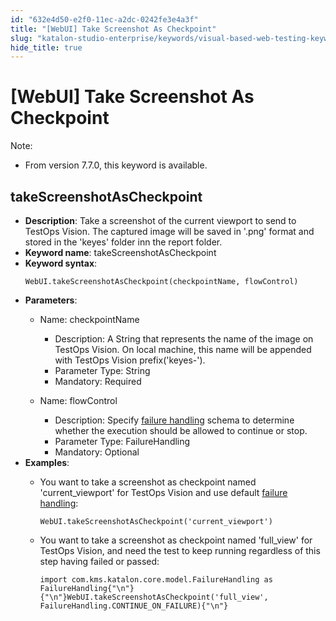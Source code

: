 ```yaml
---
id: "632e4d50-e2f0-11ec-a2dc-0242fe3e4a3f"
title: "[WebUI] Take Screenshot As Checkpoint"
slug: "katalon-studio-enterprise/keywords/visual-based-web-testing-keywords/webui-take-screenshot-as-checkpoint"
hide_title: true
---
```


# <a id="id_0" class="anchor_top_offset"/><a id="ariaid-title1" class="anchor_top_offset"/>[WebUI] Take Screenshot As Checkpoint

<div xmlns="http://www.w3.org/1999/xhtml" className="p"><div className="note note note_note"><span className="note__title">Note:</span> 
    <ul className="ul"><li className="li"><p className="p">From version 7.7.0, this keyword is available.</p></li></ul>
  </div></div>

## <a id="id_0__id_1" class="anchor_top_offset"/>takeScreenshotAsCheckpoint

              
<ul xmlns="http://www.w3.org/1999/xhtml" className="ul"><li className="li">     <strong className="ph b">Description</strong>: Take a screenshot of the current     viewport to send to TestOps Vision. The captured image will be     saved in '.png' format and stored in the 'keyes' folder inn the     report folder.</li><li className="li">     <strong className="ph b">Keyword name</strong>: takeScreenshotAsCheckpoint</li><li className="li">     <strong className="ph b">Keyword syntax</strong>:     <pre className="pre codeblock"><code>WebUI.takeScreenshotAsCheckpoint(checkpointName, flowControl)</code></pre>   </li><li className="li">     <p className="p">       <strong className="ph b">Parameters</strong>:</p>     <ul className="ul"><li className="li">         <p className="p">Name: checkpointName</p>         <ul className="ul"><li className="li">Description: A String that represents the name of the image on             TestOps Vision. On local machine, this name will be appended with             TestOps Vision prefix('keyes-').</li><li className="li">Parameter Type: String</li><li className="li">Mandatory: Required</li></ul>       </li><li className="li">         <p className="p">Name: flowControl</p>         <ul className="ul"><li className="li">Description: Specify <a className="xref" href="/docs/katalon-studio-enterprise/error-management/test-maintenance/failure-handling">failure handling</a>             schema to determine whether the execution should be allowed to             continue or stop.</li><li className="li">Parameter Type: FailureHandling</li><li className="li">Mandatory: Optional</li></ul>       </li></ul>   </li><li className="li">     <div className="p">       <strong className="ph b">Examples</strong>:<ul className="ul"><li className="li"><p className="p">You want to take a screenshot as checkpoint named 'current_viewport' for TestOps Vision and use default <a className="xref" href="/docs/katalon-studio-enterprise/error-management/test-maintenance/failure-handling">failure handling</a>:</p><div className="p"><pre className="pre codeblock"><code>WebUI.takeScreenshotAsCheckpoint('current_viewport')</code></pre></div></li><li className="li"><p className="p">You want to take a screenshot as checkpoint named 'full_view' for TestOps Vision, and need the test to keep running regardless of this step having failed or passed:</p><div className="p"><pre className="pre codeblock"><code>import com.kms.katalon.core.model.FailureHandling as FailureHandling{"\n"}{"\n"}WebUI.takeScreenshotAsCheckpoint('full_view', FailureHandling.CONTINUE_ON_FAILURE){"\n"}</code></pre></div></li></ul></div>   </li></ul> 
                                                          
